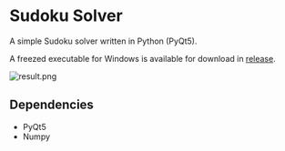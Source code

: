 # Sudoku Solver

A simple Sudoku solver written in Python (PyQt5).

A freezed executable for Windows is available for download in [release](https://github.com/ZJUGuoShuai/Sudoku-solver/releases/tag/v0.1).

![result.png](https://i.loli.net/2019/03/22/5c94f8066992b.png)

## Dependencies

- PyQt5
- Numpy
